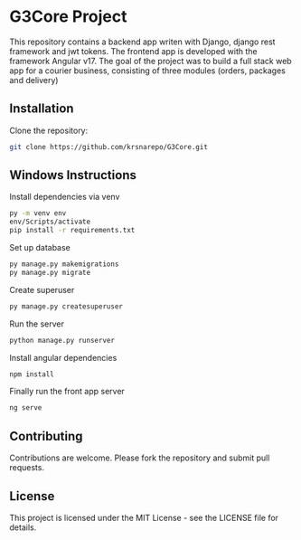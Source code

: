# G3Core Project

This repository contains a backend app writen with Django, django rest framework and jwt tokens.
The frontend app is developed with the framework Angular v17.
The goal of the project was to build a full stack web app for a courier business, consisting of three modules (orders, packages and delivery)

## Installation

Clone the repository:

```bash
git clone https://github.com/krsnarepo/G3Core.git
```
## Windows Instructions

Install dependencies via venv
```bash
py -m venv env
env/Scripts/activate
pip install -r requirements.txt
```
Set up database
```bash
py manage.py makemigrations
py manage.py migrate
```
Create superuser
```bash
py manage.py createsuperuser
```
Run the server
```bash
python manage.py runserver
```

Install angular dependencies
```bash
npm install
```

Finally run the front app server
```bash
ng serve
```

## Contributing
Contributions are welcome. Please fork the repository and submit pull requests.

## License
This project is licensed under the MIT License - see the LICENSE file for details.

